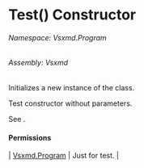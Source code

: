 <a name='M-Vsxmd-Program-Test-#ctor'></a>
# Test() Constructor

###### Namespace:  Vsxmd.Program

###### Assembly:  Vsxmd

Initializes a new instance of the [](./../Test.md) class.

Test constructor without parameters.

See [](#).

#### Permissions

| [Vsxmd.Program](./../../../Vsxmd/Program/Program.md) | Just for test. |
